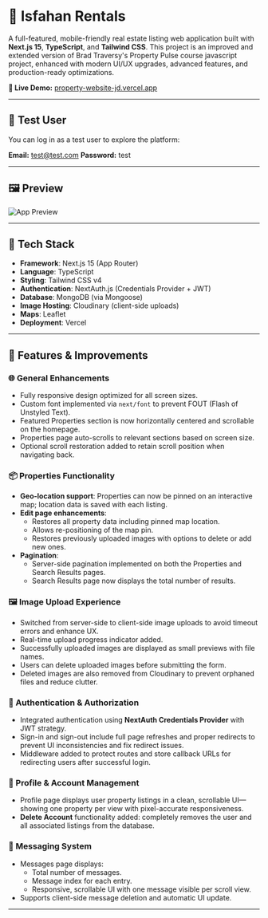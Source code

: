 # 🏡 Isfahan Rentals

A full-featured, mobile-friendly real estate listing web application built with **Next.js 15**, **TypeScript**, and **Tailwind CSS**. This project is an improved and extended version of Brad Traversy's Property Pulse course javascript project, enhanced with modern UI/UX upgrades, advanced features, and production-ready optimizations.

**🔗 Live Demo:** [property-website-jd.vercel.app](https://property-website-jd.vercel.app/)

---

## 🧪 Test User

You can log in as a test user to explore the platform:

**Email:** test@test.com
**Password:** test

---

## 🖼 Preview

![App Preview](public/preview.png)

---

## 🚀 Tech Stack

- **Framework**: Next.js 15 (App Router)
- **Language**: TypeScript
- **Styling**: Tailwind CSS v4
- **Authentication**: NextAuth.js (Credentials Provider + JWT)
- **Database**: MongoDB (via Mongoose)
- **Image Hosting**: Cloudinary (client-side uploads)
- **Maps**: Leaflet
- **Deployment**: Vercel

---

## 🌟 Features & Improvements

### 🌐 General Enhancements
- Fully responsive design optimized for all screen sizes.
- Custom font implemented via `next/font` to prevent FOUT (Flash of Unstyled Text).
- Featured Properties section is now horizontally centered and scrollable on the homepage.
- Properties page auto-scrolls to relevant sections based on screen size.
- Optional scroll restoration added to retain scroll position when navigating back.

### 📦 Properties Functionality
- **Geo-location support**: Properties can now be pinned on an interactive map; location data is saved with each listing.
- **Edit page enhancements**:
  - Restores all property data including pinned map location.
  - Allows re-positioning of the map pin.
  - Restores previously uploaded images with options to delete or add new ones.
- **Pagination**:
  - Server-side pagination implemented on both the Properties and Search Results pages.
  - Search Results page now displays the total number of results.

### 🖼️ Image Upload Experience
- Switched from server-side to client-side image uploads to avoid timeout errors and enhance UX.
- Real-time upload progress indicator added.
- Successfully uploaded images are displayed as small previews with file names.
- Users can delete uploaded images before submitting the form.
- Deleted images are also removed from Cloudinary to prevent orphaned files and reduce clutter.

### 🔐 Authentication & Authorization
- Integrated authentication using **NextAuth Credentials Provider** with JWT strategy.
- Sign-in and sign-out include full page refreshes and proper redirects to prevent UI inconsistencies and fix redirect issues.
- Middleware added to protect routes and store callback URLs for redirecting users after successful login.

### 👤 Profile & Account Management
- Profile page displays user property listings in a clean, scrollable UI—showing one property per view with pixel-accurate responsiveness.
- **Delete Account** functionality added: completely removes the user and all associated listings from the database.

### 💬 Messaging System
- Messages page displays:
  - Total number of messages.
  - Message index for each entry.
  - Responsive, scrollable UI with one message visible per scroll view.
- Supports client-side message deletion and automatic UI update.

---
